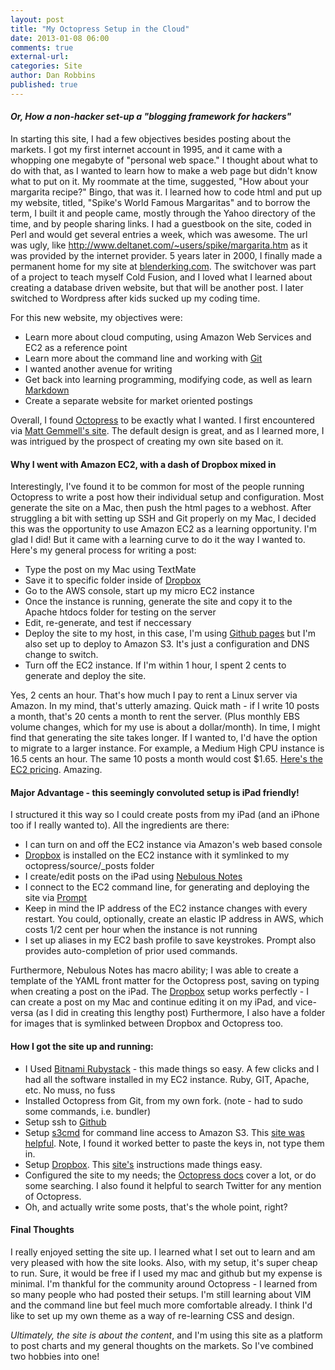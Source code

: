 ```yaml
---
layout: post
title: "My Octopress Setup in the Cloud"
date: 2013-01-08 06:00
comments: true
external-url: 
categories: Site
author: Dan Robbins
published: true
---
```


#### *Or, How a non-hacker set-up a "blogging framework for hackers"*

In starting this site, I had a few objectives besides posting about the markets. I got my first internet account in 1995, and it came with a whopping one megabyte of "personal web space." I thought about what to do with that, as I wanted to learn how to make a web page but didn't know what to put on it. My roommate at the time, suggested, "How about your margarita recipe?" Bingo, that was it. I learned how to code html and put up my website, titled, "Spike's World Famous Margaritas" and to borrow the term, I built it and people came, mostly through the Yahoo directory of the time, and by people sharing links. I had a guestbook on the site, coded in Perl and would get several entries a week, which was awesome. The url was ugly, like http://www.deltanet.com/~users/spike/margarita.htm as it was provided by the internet provider. 5 years later in 2000, I finally made a permanent home for my site at [blenderking.com](http://www.blenderking.com). The switchover was part of a project to teach myself Cold Fusion, and I loved what I learned about creating a database driven website, but that will be another post. I later switched to Wordpress after kids sucked up my coding time.

For this new website, my objectives were:

* Learn more about cloud computing, using Amazon Web Services and EC2 as a reference point
* Learn more about the command line and working with [Git](http://git-scm.com)
* I wanted another avenue for writing
* Get back into learning programming, modifying code, as well as learn [Markdown](http://www.daringfireball.net/projects/markdown)
* Create a separate website for market oriented postings

Overall, I found [Octopress](http://www.octopress.org) to be exactly what I wanted. I first encountered via [Matt Gemmell's site](http://mattgemmell.com). The default design is great, and as I learned more, I was intrigued by the prospect of creating my own site based on it.

#### Why I went with Amazon EC2, with a dash of Dropbox mixed in

<!-- more -->

Interestingly, I've found it to be common for most of the people running Octopress to write a post how their individual setup and configuration. Most generate the site on a Mac, then push the html pages to a webhost. After struggling a bit with setting up SSH and Git properly on my Mac, I decided this was the opportunity to use Amazon EC2 as a learning opportunity. I'm glad I did! But it came with a learning curve to do it the way I wanted to. Here's my general process for writing a post:

* Type the post on my Mac using TextMate
* Save it to specific folder inside of [Dropbox](http://db.tt/aTciVolG)
* Go to the AWS console, start up my micro EC2 instance
* Once the instance is running, generate the site and copy it to the Apache htdocs folder for testing on the server
* Edit, re-generate, and test if neccessary
* Deploy the site to my host, in this case, I'm using [Github pages](http://pages.github.com) but I'm also set up to deploy to Amazon S3. It's just a configuration and DNS change to switch.
* Turn off the EC2 instance. If I'm within 1 hour, I spent 2 cents to generate and deploy the site.

Yes, 2 cents an hour. That's how much I pay to rent a Linux server via Amazon. In my mind, that's utterly amazing. Quick math - if I write 10 posts a month, that's 20 cents a month to rent the server. (Plus monthly EBS volume changes, which for my use is about a dollar/month). In time, I might find that generating the site takes longer. If I wanted to, I'd have the option to migrate to a larger instance. For example, a Medium High CPU instance is 16.5 cents an hour. The same 10 posts a month would cost $1.65. [Here's the EC2 pricing](http://aws.amazon.com/ec2/pricing/). Amazing.

#### Major Advantage - this seemingly convoluted setup is iPad friendly!

I structured it this way so I could create posts from my iPad (and an iPhone too if I really wanted to). All the ingredients are there:

* I can turn on and off the EC2 instance via Amazon's web based console
* [Dropbox](http://db.tt/aTciVolG) is installed on the EC2 instance with it symlinked to my octopress/source/_posts folder
* I create/edit posts on the iPad using [Nebulous Notes](http://nebulousapps.net)
* I connect to the EC2 command line, for generating and deploying the site via [Prompt](http://panic.com/prompt/)
* Keep in mind the IP address of the EC2 instance changes with every restart. You could, optionally, create an elastic IP address in AWS, which costs 1/2 cent per hour when the instance is not running
* I set up aliases in my EC2 bash profile to save keystrokes. Prompt also provides auto-completion of prior used commands.

Furthermore, Nebulous Notes has macro ability; I was able to create a template of the YAML front matter for the Octopress post, saving on typing when creating a post on the iPad. The [Dropbox](http://db.tt/aTciVolG) setup works perfectly - I can create a post on my Mac and continue editing it on my iPad, and vice-versa (as I did in creating this lengthy post) Furthermore, I also have a folder for images that is symlinked between Dropbox and Octopress too. 

#### How I got the site up and running:

* I Used [Bitnami Rubystack](http://bitnami.org/stack/rubystack) - this made things so easy. A few clicks and I had all the software installed in my EC2 instance. Ruby, GIT, Apache, etc. No muss, no fuss
* Installed Octopress from Git, from my own fork. (note - had to sudo some commands, i.e. bundler)
* Setup ssh to [Github](https://help.github.com/articles/generating-ssh-keys#platform-linux)
* Setup [s3cmd](http://s3tools.org/s3cmd) for command line access to Amazon S3. This [site was helpful](http://www.jerome-bernard.com/blog/2011/08/20/quick-tip-for-easily-deploying-octopress-blog-on-amazon-s3/). Note, I found it worked better to paste the keys in, not type them in.
* Setup [Dropbox](http://db.tt/aTciVolG). This [site's](http://buildcontext.com/blog/2012/dropbox-linux-ubuntu-ec2-linode-selective-sync) instructions made things easy.
* Configured the site to my needs; the [Octopress docs](http://octopress.org/docs/theme/) cover a lot, or do some searching. I also found it helpful to search Twitter for any mention of Octopress.
* Oh, and actually write some posts, that's the whole point, right?

#### Final Thoughts

I really enjoyed setting the site up. I learned what I set out to learn and am very pleased with how the site looks. Also, with my setup, it's super cheap to run. Sure, it would be free if I used my mac and github but my expense is minimal. I'm thankful for the community around Octopress - I learned from so many people who had posted their setups. I'm still learning about VIM and the command line but feel much more comfortable already. I think I'd like to set up my own theme as a way of re-learning CSS and design.

*Ultimately, the site is about the content*, and I'm using this site as a platform to post charts and my general thoughts on the markets. So I've combined two hobbies into one!

